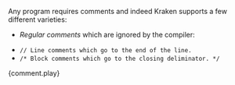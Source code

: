 Any program requires comments and indeed Kraken supports
a few different varieties:

* *Regular comments* which are ignored by the compiler:
 - `// Line comments which go to the end of the line.`
 - `/* Block comments which go to the closing deliminator. */`

{comment.play}

